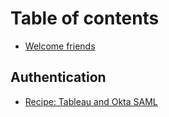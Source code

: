 # Table of contents

* [Welcome friends](README.md)

## Authentication

* [Recipe: Tableau and Okta SAML](authentication/recipe-tableau-and-okta-saml.md)

